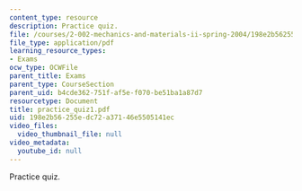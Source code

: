 ```yaml
---
content_type: resource
description: Practice quiz.
file: /courses/2-002-mechanics-and-materials-ii-spring-2004/198e2b56255edc72a37146e5505141ec_practice_quiz1.pdf
file_type: application/pdf
learning_resource_types:
- Exams
ocw_type: OCWFile
parent_title: Exams
parent_type: CourseSection
parent_uid: b4cde362-751f-af5e-f070-be51ba1a87d7
resourcetype: Document
title: practice_quiz1.pdf
uid: 198e2b56-255e-dc72-a371-46e5505141ec
video_files:
  video_thumbnail_file: null
video_metadata:
  youtube_id: null
---
```

Practice quiz.

